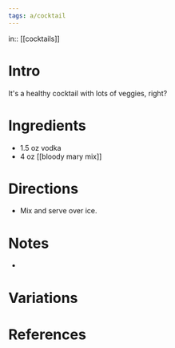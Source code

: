 ```yaml
---
tags: a/cocktail
---
```

in:: [[cocktails]]

# Intro
It's a healthy cocktail with lots of veggies, right?

# Ingredients
* 1.5 oz vodka
* 4 oz [[bloody mary mix]]

# Directions
* Mix and serve over ice.

# Notes
* 

# Variations

# References
